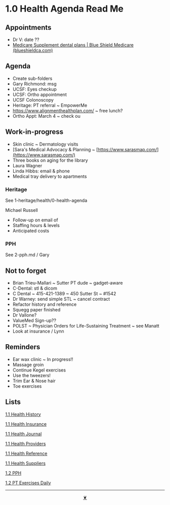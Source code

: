 # 1.0 Health Agenda Read Me

## Appointments

* Dr V: date ??
* [Medicare Supplement dental plans | Blue Shield Medicare (blueshieldca.com)](https://www.blueshieldca.com/en/medicare/medicare-plan-types/dental/medicare-supplement-dental)

## Agenda

* Create sub-folders
* Gary Richmond: msg
* UCSF: Eyes checkup
* UCSF: Ortho appointment
* UCSF Colonoscopy
* Heritage: PT referral ~ EmpowerMe
* https://www.alignmenthealthplan.com/ ~ free lunch?  
* Ortho Appt: March 4 ~ check ou

## Work-in-progress

* Skin clinic ~ Dermatology visits
* \[Sara's Medical Advocacy & Planning ~ [https://www.sarasmap.com/](https://www.sarasmap.com/)
* Three books on aging for the library
* Laura Wagner
* Linda Hibbs: email & phone
* Medical tray delivery to apartments

### Heritage

See 1-heritage/health/0-health-agenda

Michael Russell

* Follow-up on email of
* Staffing hours & levels
* Anticipated costs

### PPH

See 2-pph.md / Gary

## Not to forget

* Brian Trieu-Mallari ~ Sutter PT dude ~ gadget-aware
* C-Dental: stl & dicom
* C Dental ~ 415-421-1389 ~ 450 Sutter St ~ #1542
* Dr Warney: send simple STL ~ cancel contract
* Refactor history and reference
* Squegg paper finished
* Dr Vallone?
* ValueMed Sign-up??
* POLST ~ Physician Orders for Life-Sustaining Treatment ~ see Manatt
* Look at insurance / Lynn

## Reminders

* Ear wax clinic ~ In progress!!
* Massage groin
* Continue Kegel exercises
* Use the tweezers!
* Trim Ear & Nose hair
* Toe exercises

## Lists

<a href="" onclick="parent.location.hash=&quot;https://api.github.com/repos/theo-armour/agenda/contents/1-health/1-health-history.md&quot;">1.1 Health History</a>

<a href="" onclick="parent.location.hash=&quot;https://api.github.com/repos/theo-armour/agenda/contents/1-health/1-health-insurance.md&quot;">1.1 Health Insurance</a>

<a href="" onclick="parent.location.hash=&quot;https://api.github.com/repos/theo-armour/agenda/contents/1-health/1-health-journal.md&quot;">1.1 Health Journal</a>

<a href="" onclick="parent.location.hash=&quot;https://api.github.com/repos/theo-armour/agenda/contents/1-health/1-health-providers.md&quot;">1.1 Health Providers</a>

<a href="" onclick="parent.location.hash=&quot;https://api.github.com/repos/theo-armour/agenda/contents/1-health/1-health-reference.md&quot;">1.1 Health Reference</a>

<a href="" onclick="parent.location.hash=&quot;https://api.github.com/repos/theo-armour/agenda/contents/1-health/1-health-suppliers.md&quot;">1.1 Health Suppliers</a>

<a href="" onclick="parent.location.hash=&quot;https://api.github.com/repos/theo-armour/agenda/contents/1-health/2-pph.md&quot;">1.2 PPH</a>

<a href="" onclick="parent.location.hash=&quot;https://api.github.com/repos/theo-armour/agenda/contents/1-health/2-pt-exercise-routines-daily.md&quot;">1.2 PT Exercises Daily</a>

***

<center title="Hello! Click me to go up to the top"><a class="aDingbat" href="javascript:window.scrollTo(0,0);">❦</a></center>